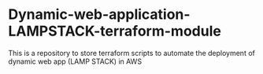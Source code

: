 # Dynamic-web-application-LAMPSTACK-terraform-module
This is a repository to store terraform scripts to automate the deployment of dynamic web app (LAMP STACK) in AWS
